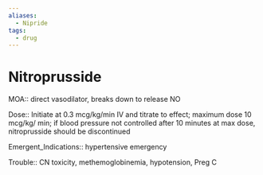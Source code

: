 ```yaml
---
aliases:
  - Nipride
tags:
  - drug
---
```

# Nitroprusside  
  
MOA:: direct vasodilator, breaks down to release NO  
  
Dose:: Initiate at 0.3 mcg/kg/min IV and titrate to effect; maximum dose 10 mcg/kg/ min; if blood pressure not controlled after 10 minutes at max dose, nitroprusside should be discontinued  
  
Emergent_Indications:: hypertensive emergency  
  
Trouble:: CN toxicity, methemoglobinemia, hypotension, Preg C